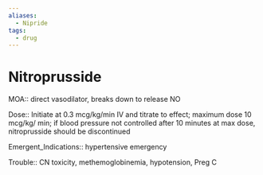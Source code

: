 ```yaml
---
aliases:
  - Nipride
tags:
  - drug
---
```

# Nitroprusside  
  
MOA:: direct vasodilator, breaks down to release NO  
  
Dose:: Initiate at 0.3 mcg/kg/min IV and titrate to effect; maximum dose 10 mcg/kg/ min; if blood pressure not controlled after 10 minutes at max dose, nitroprusside should be discontinued  
  
Emergent_Indications:: hypertensive emergency  
  
Trouble:: CN toxicity, methemoglobinemia, hypotension, Preg C